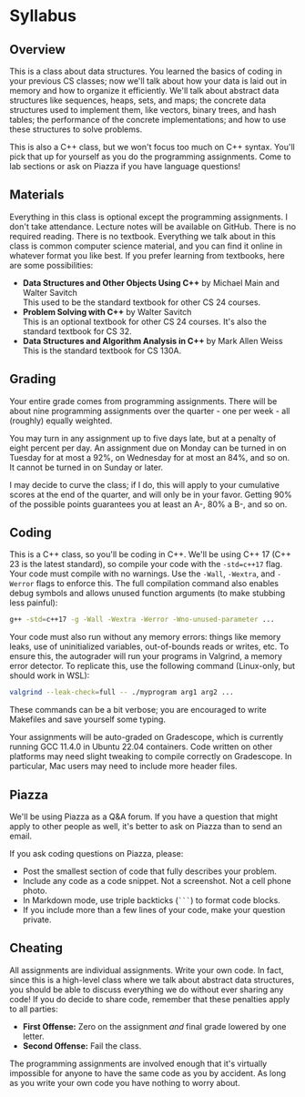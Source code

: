 # Syllabus

## Overview

This is a class about data structures.  You learned the basics of coding in your
previous CS classes;  now we'll talk about  how your data  is laid out in memory
and  how to organize it efficiently.  We'll talk about  abstract data structures
like sequences,  heaps,  sets,  and maps;  the concrete data structures  used to
implement them, like vectors, binary trees, and hash tables;  the performance of
the concrete implementations; and how to use these structures to solve problems.

This is also a C++ class, but we won't focus too much on C++ syntax. You'll pick
that up for yourself as you do the programming assignments. Come to lab sections
or ask on Piazza if you have language questions!


## Materials

Everything in this class is optional except the programming assignments. I don't
take attendance. Lecture notes will be available on GitHub. There is no required
reading. There is no textbook.  Everything we talk about in this class is common
computer science  material,  and you can find it  online in  whatever format you
like best.  If you prefer learning from textbooks, here are some possibilities:

- **Data Structures and Other Objects Using C++** by Michael Main and Walter Savitch\
  This used to be the standard textbook for other CS 24 courses.
- **Problem Solving with C++** by Walter Savitch\
  This is an optional textbook for other CS 24 courses.  It's also the
  standard textbook for CS 32.
- **Data Structures and Algorithm Analysis in C++** by Mark Allen Weiss\
  This is the standard textbook for CS 130A.


## Grading

Your entire grade  comes from programming assignments.  There will be about nine
programming assignments  over the quarter - one per week - all (roughly) equally
weighted.

You may turn in any assignment  up to five days late,  but at a penalty of eight
percent per day.  An assignment due on Monday can be turned in on Tuesday for at
most a 92%,  on Wednesday for at most an 84%, and so on.  It cannot be turned in
on Sunday or later.

I may  decide to curve the class;  if I do,  this will apply to  your cumulative
scores at the end of the quarter, and will only be in your favor. Getting 90% of
the possible points guarantees you at least an A-, 80% a B-, and so on.


## Coding

This is a C++ class,  so you'll be coding in C++.  We'll be using C++ 17 (C++ 23
is the latest standard),  so compile your code with the `-std=c++17` flag.  Your
code must compile with no warnings.  Use the `-Wall`,  `-Wextra`,  and `-Werror`
flags  to enforce this.  The full compilation command also enables debug symbols
and allows unused function arguments (to make stubbing less painful):

```sh
g++ -std=c++17 -g -Wall -Wextra -Werror -Wno-unused-parameter ...
```

Your code must also run without any memory errors: things like memory leaks, use
of uninitialized variables, out-of-bounds reads or writes, etc.  To ensure this,
the autograder will run your programs  in Valgrind, a memory error detector.  To
replicate this, use the following command (Linux-only, but should work in WSL):

```sh
valgrind --leak-check=full -- ./myprogram arg1 arg2 ...
```

These commands  can be a bit verbose;  you are encouraged to write Makefiles and
save yourself some typing.

Your assignments will be  auto-graded on Gradescope,  which is currently running
GCC 11.4.0 in Ubuntu 22.04 containers.  Code written on other platforms may need
slight tweaking to compile correctly on Gradescope. In particular, Mac users may
need to include more header files.


## Piazza

We'll be using Piazza as a Q&A forum. If you have a question that might apply to
other people as well, it's better to ask on Piazza than to send an email.

If you ask coding questions on Piazza, please:

- Post the smallest section of code that fully describes your problem.
- Include any code as a code snippet.  Not a screenshot. Not a cell phone photo.
- In Markdown mode, use triple backticks (`` ``` ``) to format code blocks.
- If you include more than a few lines of your code, make your question private.


## Cheating

All assignments are individual assignments. Write your own code.  In fact, since
this is a  high-level class  where we talk about  abstract data structures,  you
should be able to discuss everything we do without ever sharing any code! If you
do decide to share code, remember that these penalties apply to all parties:

- **First Offense:** Zero on the assignment _and_ final grade lowered by one letter.
- **Second Offense:** Fail the class.

The programming assignments  are involved enough  that it's virtually impossible
for anyone to have the same code as you  by accident.  As long as you write your
own code you have nothing to worry about.
